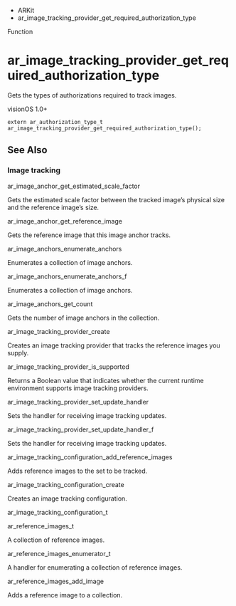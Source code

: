 

- ARKit
-  ar_image_tracking_provider_get_required_authorization_type 

Function

# ar_image_tracking_provider_get_required_authorization_type

Gets the types of authorizations required to track images.

visionOS 1.0+

``` source
extern ar_authorization_type_t ar_image_tracking_provider_get_required_authorization_type();
```

## See Also

### Image tracking

ar_image_anchor_get_estimated_scale_factor

Gets the estimated scale factor between the tracked image’s physical size and the reference image’s size.

ar_image_anchor_get_reference_image

Gets the reference image that this image anchor tracks.

ar_image_anchors_enumerate_anchors

Enumerates a collection of image anchors.

ar_image_anchors_enumerate_anchors_f

Enumerates a collection of image anchors.

ar_image_anchors_get_count

Gets the number of image anchors in the collection.

ar_image_tracking_provider_create

Creates an image tracking provider that tracks the reference images you supply.

ar_image_tracking_provider_is_supported

Returns a Boolean value that indicates whether the current runtime environment supports image tracking providers.

ar_image_tracking_provider_set_update_handler

Sets the handler for receiving image tracking updates.

ar_image_tracking_provider_set_update_handler_f

Sets the handler for receiving image tracking updates.

ar_image_tracking_configuration_add_reference_images

Adds reference images to the set to be tracked.

ar_image_tracking_configuration_create

Creates an image tracking configuration.

ar_image_tracking_configuration_t

ar_reference_images_t

A collection of reference images.

ar_reference_images_enumerator_t

A handler for enumerating a collection of reference images.

ar_reference_images_add_image

Adds a reference image to a collection.

